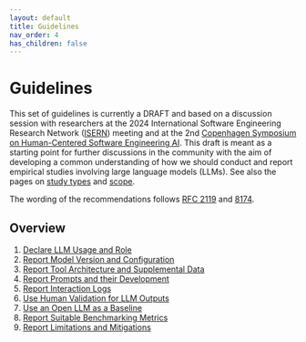 ```yaml
---
layout: default
title: Guidelines
nav_order: 4
has_children: false
---
```


# Guidelines

This set of guidelines is currently a DRAFT and based on a discussion session with researchers at the 2024 International Software Engineering Research Network ([ISERN](https://isern.fraunhofer.de})) meeting and at the 2nd [Copenhagen Symposium on Human-Centered Software Engineering AI](https://www.danielrusso.org/copenhagen-symposium-human-centered-ai-software-engineering/). 
This draft is meant as a starting point for further discussions in the community with the aim of developing a common understanding of how we should conduct and report empirical studies involving large language models (LLMs).
See also the pages on [study types](/study-types) and [scope](/scope).

The wording of the recommendations follows [RFC 2119](https://www.rfc-editor.org/rfc/rfc2119) and [8174](https://www.rfc-editor.org/rfc/rfc8174).

## Overview

1. [Declare LLM Usage and Role](#declare-llm-usage-and-role)
2. [Report Model Version and Configuration](#report-model-version-and-configuration)
3. [Report Tool Architecture and Supplemental Data](#report-tool-architecture-and-supplemental-data)
4. [Report Prompts and their Development](#report-prompts-and-their-development)
5. [Report Interaction Logs](#report-interaction-logs)
6. [Use Human Validation for LLM Outputs](#use-human-validation-for-llm-outputs)
7. [Use an Open LLM as a Baseline](#use-an-open-llm-as-a-baseline)
8. [Report Suitable Benchmarking Metrics](#report-suitable-benchmarking-metrics)
9. [Report Limitations and Mitigations](#report-limitations-and-mitigations)

